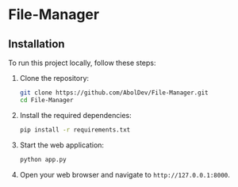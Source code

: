 # File-Manager

## Installation

To run this project locally, follow these steps:

1. Clone the repository:
   ```bash
   git clone https://github.com/AbolDev/File-Manager.git
   cd File-Manager
   ```

2. Install the required dependencies:
   ```bash
   pip install -r requirements.txt
   ```

3. Start the web application:
   ```bash
   python app.py
   ```

4. Open your web browser and navigate to `http://127.0.0.1:8000`.
